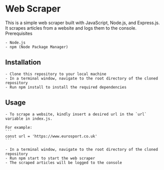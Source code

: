 # Web Scraper


This is a simple web scraper built with JavaScript, Node.js, and Express.js. It scrapes articles from a website and logs them to the console.
Prerequisites

    - Node.js
    - npm (Node Package Manager)

## Installation

    - Clone this repository to your local machine
    - In a terminal window, navigate to the root directory of the cloned repository
    - Run npm install to install the required dependencies

## Usage
    - To scrape a website, kindly insert a desired url in the `url` variable in index.js. 
    
    For example:
    ```
    const url = 'https://www.eurosport.co.uk'
    ```
    
    - In a terminal window, navigate to the root directory of the cloned repository
    - Run npm start to start the web scraper
    - The scraped articles will be logged to the console

